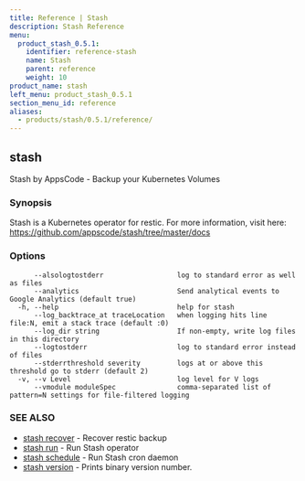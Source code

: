 ```yaml
---
title: Reference | Stash
description: Stash Reference
menu:
  product_stash_0.5.1:
    identifier: reference-stash
    name: Stash
    parent: reference
    weight: 10
product_name: stash
left_menu: product_stash_0.5.1
section_menu_id: reference
aliases:
  - products/stash/0.5.1/reference/
---
```

## stash

Stash by AppsCode - Backup your Kubernetes Volumes

### Synopsis


Stash is a Kubernetes operator for restic. For more information, visit here: https://github.com/appscode/stash/tree/master/docs

### Options

```
      --alsologtostderr                  log to standard error as well as files
      --analytics                        Send analytical events to Google Analytics (default true)
  -h, --help                             help for stash
      --log_backtrace_at traceLocation   when logging hits line file:N, emit a stack trace (default :0)
      --log_dir string                   If non-empty, write log files in this directory
      --logtostderr                      log to standard error instead of files
      --stderrthreshold severity         logs at or above this threshold go to stderr (default 2)
  -v, --v Level                          log level for V logs
      --vmodule moduleSpec               comma-separated list of pattern=N settings for file-filtered logging
```

### SEE ALSO
* [stash recover](stash_recover.md)	 - Recover restic backup
* [stash run](stash_run.md)	 - Run Stash operator
* [stash schedule](stash_schedule.md)	 - Run Stash cron daemon
* [stash version](stash_version.md)	 - Prints binary version number.


